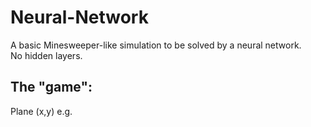 # Neural-Network
A basic Minesweeper-like simulation to be solved by a neural network. \
No hidden layers.
## The "game":
Plane (x,y) e.g. 
